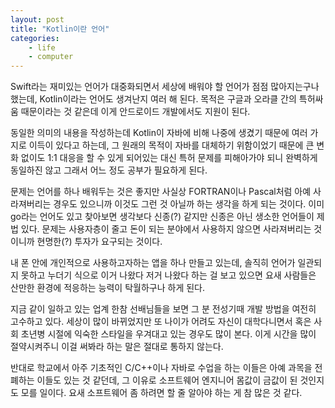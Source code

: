 ```yaml
---
layout: post
title: "Kotlin이란 언어"
categories:
    - life
    - computer
---
```


Swift라는 재미있는 언어가 대중화되면서 세상에 배워야 할 언어가 점점 많아지는구나 했는데, Kotlin이라는 언어도 생겨난지 여러 해 된다. 목적은 구글과 오라클 간의 특허싸움 때문이라는 것 같은데 이게 안드로이드 개발에서도 지원이 된다. 

동일한 의미의 내용을 작성하는데 Kotlin이 자바에 비해 나중에 생겼기 때문에 여러 가지로 이득이 있다고 하는데, 그 원래의 목적이 자바를 대체하기 위함이었기 때문에 큰 변화 없이도 1:1 대응을 할 수 있게 되어있는 대신 특허 문제를 피해아가야 되니 완벽하게 동일하진 않고 그래서 어느 정도 공부가 필요하게 된다. 

문제는 언어를 하나 배워두는 것은 좋지만 사실상 FORTRAN이나 Pascal처럼 아예 사라져버리는 경우도 있으니까 이것도 그런 것 아닐까 하는 생각을 하게 되는 것이다. 이미 go라는 언어도 있고 찾아보면 생각보다 신종(?) 같지만 신종은 아닌 생소한 언어들이 제법 있다. 문제는 사용자층이 줄고 돈이 되는 분야에서 사용하지 않으면 사라져버리는 것이니까 현명한(?) 투자가 요구되는 것이다.

내 폰 안에 개인적으로 사용하고자하는 앱을 하나 만들고 있는데, 솔직히 언어가 일관되지 못하고 누더기 식으로 이거 나왔다 저거 나왔다 하는 걸 보고 있으면 요새 사람들은 산만한 환경에 적응하는 능력이 탁월하구나 하게 된다. 

지금 같이 일하고 있는 업계 한참 선배님들을 보면 그 분 전성기때 개발 방법을 여전히 고수하고 있다. 세상이 많이 바뀌었지만 또 나이가 어려도 자신이 대학다니면서 혹은 사회 초년병 시절에 익숙한 스타일을 우겨대고 있는 경우도 많이 본다. 이게 시간을 많이 절약시켜주니 이걸 써봐라 하는 말은 절대로 통하지 않는다.

반대로 학교에서 아주 기초적인 C/C++이나 자바로 수업을 하는 이들은 아예 과목을 전폐하는 이들도 있는 것 같던데, 그 이유로 소프트웨어 엔지니어 몸값이 금값이 된 것인지도 모를 일이다. 요새 소프트웨어 좀 하려면 할 줄 알아야 하는 게 참 많은 것 같다. 